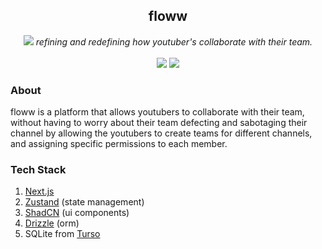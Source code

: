<div align="center">
<h2>floww</h2>
<img src="https://i.imgur.com/VTrFdx4.png">
<i>refining and redefining how youtuber's collaborate with their team.</i>
<br><br>
<img src="https://img.shields.io/badge/Next-black?style=for-the-badge&logo=next.js&logoColor=white">
<img src="https://img.shields.io/badge/YouTube-%23FF0000.svg?style=for-the-badge&logo=YouTube&logoColor=white">
</div>

### About
floww is a platform that allows youtubers to collaborate with their team, without having to worry about their team defecting and sabotaging their channel by allowing the youtubers to create teams for different channels, and assigning specific permissions to each member.

### Tech Stack
1. [Next.js](https://nextjs.org/)
2. [Zustand](https://github.com/pmndrs/zustand) (state management)
3. [ShadCN](https://ui.shadcn.com/) (ui components)
4. [Drizzle](https://orm.drizzle.team/) (orm)
5. SQLite from [Turso](https://sqlite.tech)
